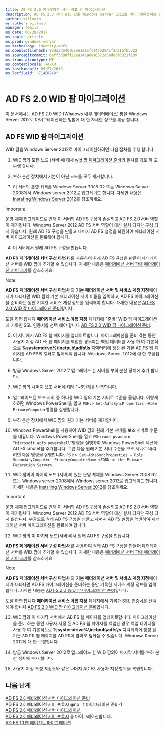 ```yaml
---
title: AD FS 2.0 페더레이션 서버 WID 팜 마이그레이션
description: AD FS 2.0 서버 WID 팜을 Windows Server 2012로 마이그레이션하는 방법에 대 한 정보를 제공 합니다.
author: billmath
ms.author: billmath
manager: femila
ms.date: 06/28/2017
ms.topic: article
ms.prod: windows-server
ms.technology: identity-adfs
ms.openlocfilehash: 89da3de4bc626e12a1fc34752841f2de1afb5322
ms.sourcegitcommit: 6aff3d88ff22ea141a6ea6572a5ad8dd6321f199
ms.translationtype: MT
ms.contentlocale: ko-KR
ms.lasthandoff: 09/27/2019
ms.locfileid: "71408249"
---
```

# <a name="migrate-an-ad-fs-20-wid-farm"></a>AD FS 2.0 WID 팜 마이그레이션  
이 문서에서는 AD FS 2.0 WID (Windows 내부 데이터베이스) 팜을 Windows Server 2012로 마이그레이션하는 방법에 대 한 자세한 정보를 제공 합니다.

## <a name="migrate-an-ad-fs-wid-farm"></a>AD FS WID 팜 마이그레이션
WID 팜을 Windows Server 2012로 마이그레이션하려면 다음 절차를 수행 합니다.  
  
1.  WID 팜의 모든 노드 (서버)에 대해 [wid 팜 마이그레이션 준비](prepare-to-migrate-a-wid-farm.md)의 절차를 검토 하 고 수행 합니다.  
  
2.  부하 분산 장치에서 기본이 아닌 노드를 모두 제거합니다.  
  
3.  이 서버의 운영 체제를 Windows Server 2008 R2 또는 Windows Server 2008에서 Windows server 2012로 업그레이드 합니다. 자세한 내용은 [Installing Windows Server 2012](https://technet.microsoft.com/library/jj134246.aspx)를 참조하세요.  
  
> [!IMPORTANT]
>  운영 체제 업그레이드로 인해 이 서버의 AD FS 구성이 손실되고 AD FS 2.0 서버 역할이 제거됩니다. Windows Server 2012 AD FS 서버 역할이 대신 설치 되지만 구성 되지 않습니다. 원래 AD FS 구성을 만들고 나머지 AD FS 설정을 복원하여 페더레이션 서버 마이그레이션을 완료해야 합니다.  
  
4. 이 서버에서 원래 AD FS 구성을 만듭니다.  
  
**AD FS 페더레이션 서버 구성 마법사** 를 사용하여 원래 AD FS 구성을 만들어 페더레이션 서버를 WID 팜에 추가할 수 있습니다. 자세한 내용은 [페더레이션 서버 팜에 페더레이션 서버 추가](add-a-federation-server-to-a-federation-server-farm.md)를 참조하세요.  
  
> [!NOTE]
> **AD FS 페더레이션 서버 구성 마법사** 의 **기본 페더레이션 서버 및 서비스 계정 지정**페이지가 나타나면 WID 팜의 기본 페더레이션 서버 이름을 입력하고, AD FS 마이그레이션을 준비하는 동안 기록한 서비스 계정 정보를 입력해야 합니다. 자세한 내용은 [AD FS 2.0 WID 팜 마이그레이션 준비](prepare-to-migrate-a-wid-farm.md)합니다. 
>  
> 도달 하면 합니다 **페더레이션 서비스 이름 지정** 페이지에 "준비" WID 팜 마이그레이션에 기록한 SSL 인증서를 선택 해야 합니다 [AD FS 2.0 WID 팜 마이그레이션 준비](prepare-to-migrate-a-wid-farm.md).  
  
5. 이 서버에서 AD FS 웹 페이지를 업데이트합니다. 마이그레이션을 준비 하는 동안 사용자 지정 AD FS 웹 페이지를 백업한 경우에는 백업 데이터를 사용 하 여 기본적으로 **%systemdrive%\inetpub\adfs\ls** 디렉터리에 생성 된 기본 AD FS 웹 페이지를 AD FS의 결과로 덮어써야 합니다. Windows Server 2012에 대 한 구성입니다.  
  
6. 방금 Windows Server 2012로 업그레이드 한 서버를 부하 분산 장치에 추가 합니다.  
  
7. WID 팜의 나머지 보조 서버에 대해 1~6단계를 반복합니다.  
  
8. 업그레이드된 보조 서버 중 하나를 WID 팜의 기본 서버로 수준을 올립니다. 이렇게 하려면 Windows PowerShell을 열고 `PSH:> Set-AdfsSyncProperties –Role PrimaryComputer`명령을 실행합니다.  
  
9. 부하 분산 장치에서 WID 팜의 원래 기본 서버를 제거합니다.  
  
10. Windows PowerShell을 사용하여 WID 팜의 원래 기본 서버를 보조 서버로 수준을 내립니다. Windows PowerShell을 열고 `PSH:>add-pssnapin “Microsoft.adfs.powershell”`명령을 실행하여 Windows PowerShell 세션에 AD FS cmdlet을 추가합니다. 그런 다음 원래 기본 서버 수준을 보조 서버로 내리려면 다음 명령을 실행합니다. `PSH:> Set-AdfsSyncProperties – Role SecondaryComputer –PrimaryComputerName <FQDN of the Primary Federation Server>`.  
  
11. WID 팜의이 마지막 노드 (서버)에 있는 운영 체제를 Windows Server 2008 R2 또는 Windows server 2008에서 Windows server 2012로 업그레이드 합니다. 자세한 내용은 [Installing Windows Server 2012](https://technet.microsoft.com/library/jj134246.aspx)를 참조하세요.  
  
> [!IMPORTANT]
>  운영 체제 업그레이드로 인해 이 서버의 AD FS 구성이 손실되고 AD FS 2.0 서버 역할이 제거됩니다. Windows Server 2012 AD FS 서버 역할이 대신 설치 되지만 구성 되지 않습니다. 수동으로 원래 AD FS 구성을 만들고 나머지 AD FS 설정을 복원하여 페더레이션 서버 마이그레이션을 완료해야 합니다.  
  
12. WID 팜의 이 마지막 노드(서버)에서 원래 AD FS 구성을 만듭니다.  
  
**AD FS 페더레이션 서버 구성 마법사** 를 사용하여 원래 AD FS 구성을 만들어 페더레이션 서버를 WID 팜에 추가할 수 있습니다. 자세한 내용은 [페더레이션 서버 팜에 페더레이션 서버 추가](add-a-federation-server-to-a-federation-server-farm.md)를 참조하세요.  
  
> [!NOTE]
> **AD FS 페더레이션 서버 구성 마법사** 의 **기본 페더레이션 서버 및 서비스 계정 지정**페이지가 나타나면 AD FS 마이그레이션을 준비하는 동안 기록한 서비스 계정 정보를 입력합니다. 자세한 내용은 [AD FS 2.0 WID 팜 마이그레이션 준비](prepare-to-migrate-a-wid-farm.md)합니다. 
>  
> 도달 하면 합니다 **페더레이션 서비스 이름 지정** 페이지에서 기록한 SSL 인증서를 선택 해야 합니다 [AD FS 2.0 WID 팜 마이그레이션 준비](prepare-to-migrate-a-wid-farm.md)합니다.  
  
13. WID 팜의 이 마지막 서버에서 AD FS 웹 페이지를 업데이트합니다. 마이그레이션을 준비 하는 동안 사용자 지정 된 AD FS 웹 페이지를 백업한 경우 백업 데이터를 사용 하 여 기본적으로 **%systemdrive%\inetpub\adfs\ls** 디렉터리에 생성 된 기본 AD FS 웹 페이지를 AD FS의 결과로 덮어쓸 수 있습니다. Windows Server 2012에 대 한 구성입니다.  
  
14. 방금 Windows Server 2012로 업그레이드 한 WID 팜의이 마지막 서버를 부하 분산 장치에 추가 합니다.  
  
15. 사용자 지정 특성 저장소와 같은 나머지 AD FS 사용자 지정 항목을 복원합니다.  
  
## <a name="next-steps"></a>다음 단계
 [AD FS 2.0 페더레이션 서버 마이그레이션 준비](prepare-to-migrate-ad-fs-fed-server.md)   
 [AD FS 2.0 페더레이션 서버 프록시 @no__t 마이그레이션 준비](prepare-to-migrate-ad-fs-fed-proxy.md)-1  
 [AD FS 2.0 페더레이션 서버 마이그레이션](migrate-the-ad-fs-fed-server.md)   
 [AD FS 2.0 페더레이션 서버 프록시](migrate-the-ad-fs-2-fed-server-proxy.md) 을 마이그레이션합니다.  
 [AD FS 1.1 웹 에이전트 마이그레이션](migrate-the-ad-fs-web-agent.md)